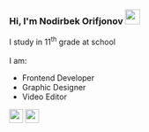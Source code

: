 ### Hi, I'm Nodirbek Orifjonov <img src="https://media.giphy.com/media/hvRJCLFzcasrR4ia7z/giphy.gif" width="27px">
I study in 11<sup>th</sup> grade at school <br /><br />
I am:
<ul>
  <li>Frontend Developer</li>
  <li>Graphic Designer</li>
  <li>Video Editor</li>
</ul>

<a href="https://t.me/nodirbekorifjonov"><img src="https://upload.wikimedia.org/wikipedia/commons/thumb/8/82/Telegram_logo.svg/2048px-Telegram_logo.svg.png" width="25px"></a>
<a href="http://instagram.com/nodirbekorifjonov0508"><img src="https://i.postimg.cc/C19sqp9P/instaicon.png" width="25px"></a>
